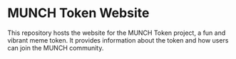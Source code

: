 # MUNCH Token Website
This repository hosts the website for the MUNCH Token project, a fun and vibrant meme token. 
It provides information about the token and how users can join the MUNCH community.
